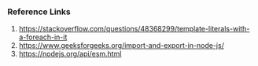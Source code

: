 ### Reference Links

1. https://stackoverflow.com/questions/48368299/template-literals-with-a-foreach-in-it  
2. https://www.geeksforgeeks.org/import-and-export-in-node-js/  
3. https://nodejs.org/api/esm.html  


